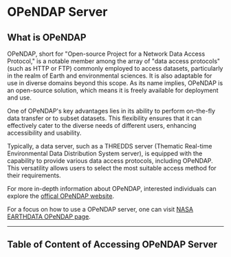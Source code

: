 OPeNDAP Server
===

##  What is OPeNDAP
OPeNDAP, short for "Open-source Project for a Network Data Access Protocol," is a notable member among the array of "data access protocols" (such as HTTP or FTP) commonly employed to access datasets, particularly in the realm of Earth and environmental sciences. It is also adaptable for use in diverse domains beyond this scope. As its name implies, OPeNDAP is an open-source solution, which means it is freely available for deployment and use.

One of OPeNDAP's key advantages lies in its ability to perform on-the-fly data transfer or to subset datasets. This flexibility ensures that it can effectively cater to the diverse needs of different users, enhancing accessibility and usability.

Typically, a data server, such as a THREDDS server (Thematic Real-time Environmental Data Distribution System server), is equipped with the capability to provide various data access protocols, including OPeNDAP. This versatility allows users to select the most suitable access method for their requirements.

For more in-depth information about OPeNDAP, interested individuals can explore the [offical OPeNDAP website](https://www.opendap.org).

For a focus on how to use a OPeNDAP server, one can visit [NASA EARTHDATA OPeNDAP page](https://www.earthdata.nasa.gov/engage/open-data-services-and-software/api/opendap).

---

##  Table of Content of Accessing OPeNDAP Server
```{tableofcontents}
```
